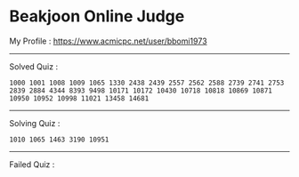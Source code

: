 # Beakjoon Online Judge

My Profile : https://www.acmicpc.net/user/bbomi1973

---

Solved Quiz : 
```
1000 1001 1008 1009 1065 1330 2438 2439 2557 2562 2588 2739 2741 2753 2839 2884 4344 8393 9498 10171 10172 10430 10718 10818 10869 10871 10950 10952 10998 11021 13458 14681
```

---

Solving Quiz :
```
1010 1065 1463 3190 10951
```

---

Failed Quiz :
```

```